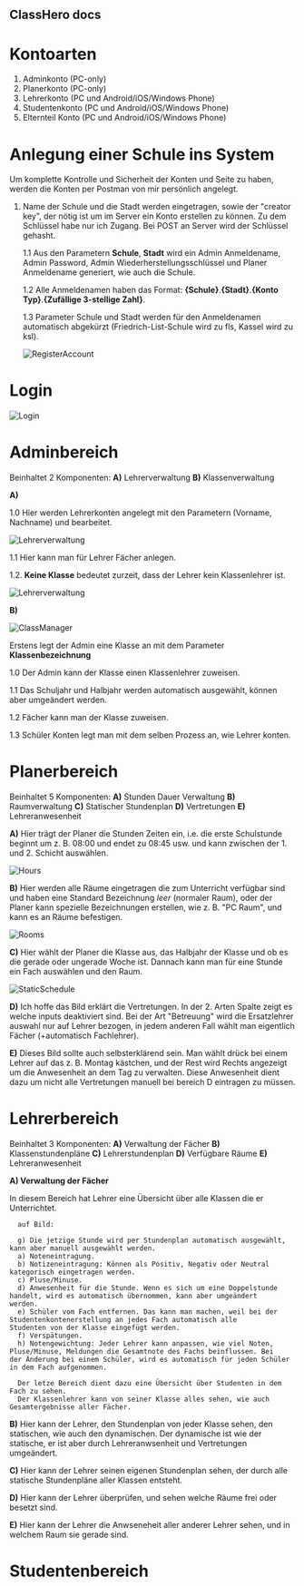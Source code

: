 ## ClassHero docs

# Kontoarten
1. Adminkonto (PC-only)
2. Planerkonto (PC-only)
3. Lehrerkonto (PC und Android/iOS/Windows Phone)
4. Studentenkonto (PC und Android/iOS/Windows Phone)
5. Elternteil Konto (PC und Android/iOS/Windows Phone)

# Anlegung einer Schule ins System

Um komplette Kontrolle und Sicherheit der Konten und Seite zu haben, werden die Konten per Postman von mir persönlich angelegt.

1. Name der Schule und die Stadt werden eingetragen, sowie der "creator key", der nötig ist um im Server ein Konto erstellen zu können.
   Zu dem Schlüssel habe nur ich Zugang. Bei POST an Server wird der Schlüssel gehasht.

    1.1 Aus den Parametern **Schule**, **Stadt** wird ein Admin Anmeldename, Admin Password, Admin Wiederherstellungsschlüssel und               Planer Anmeldename generiert, wie auch die Schule.
    
    1.2 Alle Anmeldenamen haben das Format: **{Schule}**.**{Stadt}**.**{Konto Typ}**.**{Zufällige 3-stellige Zahl}**. 
        
    1.3 Parameter Schule und Stadt werden für den Anmeldenamen automatisch abgekürzt (Friedrich-List-Schule wird zu fls, Kassel wird zu         ksl).
    
    ![RegisterAccount](Register.png)

# Login

   ![Login](Form.png)
   
# Adminbereich

Beinhaltet 2 Komponenten: 
   **A)** Lehrerverwaltung
   **B)** Klassenverwaltung
   
   **A)** 

   1.0 Hier werden Lehrerkonten angelegt mit den Parametern (Vorname, Nachname) und bearbeitet.

   ![Lehrerverwaltung](AddTeachers.png)
   
   1.1 Hier kann man für Lehrer Fächer anlegen.
   
   1.2. **Keine Klasse** bedeutet zurzeit, dass der Lehrer kein Klassenlehrer ist.

   ![Lehrerverwaltung](Subjects.png)
   
   **B)**
   
   ![ClassManager](ClassManager.png)
   
   Erstens legt der Admin eine Klasse an mit dem Parameter **Klassenbezeichnung**

   1.0 Der Admin kann der Klasse einen Klassenlehrer zuweisen.
   
   1.1 Das Schuljahr und Halbjahr werden automatisch ausgewählt, können aber umgeändert werden.
   
   1.2 Fächer kann man der Klasse zuweisen.
   
   1.3 Schüler Konten legt man mit dem selben Prozess an, wie Lehrer konten. 
   
# Planerbereich

Beinhaltet 5 Komponenten:
   **A)** Stunden Dauer Verwaltung
   **B)** Raumverwaltung
   **C)** Statischer Stundenplan
   **D)** Vertretungen
   **E)** Lehreranwesenheit
      
      
   **A)**
      Hier trägt der Planer die Stunden Zeiten ein, i.e. die erste Schulstunde beginnt um z. B. 08:00 und endet zu 08:45 usw. und kann         zwischen der 1. und 2. Schicht auswählen.
      
   ![Hours](Hours.png)

   **B)** 
      Hier werden alle Räume eingetragen die zum Unterricht verfügbar sind und haben eine Standard Bezeichnung _leer_ (normaler Raum),         oder der Planer kann spezielle Bezeichnungen erstellen, wie z. B. "PC Raum", und kann es an Räume befestigen.
      
   ![Rooms](Rooms.png)
   
   **C)**
      Hier wählt der Planer die Klasse aus, das Halbjahr der Klasse und ob es die gerade oder ungerade Woche ist. Dannach kann man für         eine Stunde ein Fach auswählen und den Raum.
      
   ![StaticSchedule](StaticSchedule.png)

   **D)**
      Ich hoffe das Bild erklärt die Vertretungen. In der 2. Arten Spalte zeigt es welche inputs deaktiviert sind. Bei der Art                 "Betreuung" wird die Ersatzlehrer auswahl nur auf Lehrer bezogen, in jedem anderen Fall wählt man eigentlich Fächer (+automatisch       Fachlehrer).
      
   **E)**
      Dieses Bild sollte auch selbsterklärend sein. Man wählt drück bei einem Lehrer auf das z. B. Montag kästchen, und der Rest wird         Rechts angezeigt um die Anwesenheit an dem Tag zu verwalten. Diese Anwesenheit dient dazu um nicht alle Vertretungen manuell bei         bereich D eintragen zu müssen.
      
# Lehrerbereich

   Beinhaltet 3 Komponenten:
   **A)** Verwaltung der Fächer
   **B)** Klassenstundenpläne
   **C)** Lehrerstundenplan
   **D)** Verfügbare Räume
   **E)** Lehreranwesenheit
   
   **A) Verwaltung der Fächer**

   In diesem Bereich hat Lehrer eine Übersicht über alle Klassen die er Unterrichtet.

      auf Bild:

      g) Die jetzige Stunde wird per Stundenplan automatisch ausgewählt, kann aber manuell ausgewählt werden.
      a) Noteneintragung.
      b) Notizeneintragung: Können als Positiv, Negativ oder Neutral kategorisch eingetragen werden.
      c) Pluse/Minuse.
      d) Anwesenheit für die Stunde. Wenn es sich um eine Doppelstunde handelt, wird es automatisch übernommen, kann aber umgeändert    werden.
      e) Schüler vom Fach entfernen. Das kann man machen, weil bei der Studentenkontenerstellung an jedes Fach automatisch alle                  Studenten von der Klasse eingefügt werden.
      f) Verspätungen.
      h) Notengewichtung: Jeder Lehrer kann anpassen, wie viel Noten, Pluse/Minuse, Meldungen die Gesamtnote des Fachs beinflussen. Bei          der Änderung bei einem Schüler, wird es automatisch für jeden Schüler in dem Fach aufgenommen.

      Der letze Bereich dient dazu eine Übersicht über Studenten in dem Fach zu sehen. 
      Der Klassenlehrer kann von seiner Klasse alles sehen, wie auch Gesamtergebnisse aller Fächer.
      
  **B)** Hier kann der Lehrer, den Stundenplan von jeder Klasse sehen, den statischen, wie auch den dynamischen. Der dynamische ist wie der statische, er ist aber durch Lehreranwsenheit und Vertretungen umgeändert.
  
  **C)** Hier kann der Lehrer seinen eigenen Stundenplan sehen, der durch alle statische Stundenpläne aller Klassen entsteht.
  
  **D)** Hier kann der Lehrer überprüfen, und sehen welche Räume frei oder besetzt sind.

  **E)** Hier kann der Lehrer die Anwseneheit aller anderer Lehrer sehen, und in welchem Raum sie gerade sind.
     
# Studentenbereich
   
